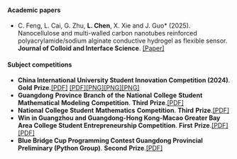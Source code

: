 #### **Academic papers**

- C. Feng, L. Cai, G. Zhu, <strong>L. Chen</strong>, X. Xie and J. Guo* (2025). Nanocellulose and multi-walled carbon nanotubes reinforced polyacrylamide/sodium alginate conductive hydrogel as flexible sensor. <strong>Journal of Colloid and Interface Science</strong>. [[Paper]](https://doi.org/10.1016/j.jcis.2024.08.067)

#### **Subject** **competitions**

- **China International University Student Innovation Competition (2024)**. **Gold** **Prize**.[[PDF]](https://drive.google.com/file/d/1L9IS5AaCGyJ-I2BiUCh3M2tNL8wyenS-/view?usp=sharing) [[PDF]](https://drive.google.com/file/d/1P8kGP6ZhxL1YV5orglA3X0OdVuJ5KOil/view?usp=drive_link)[[PNG]](https://drive.google.com/file/d/1VSybrq11n2jKRitowT9jTVg9uMJbl3QY/view?usp=drive_link)[[PNG]](https://drive.google.com/file/d/1pMTKRsZBnG7OQDD6zo_FFf25RPXyvlY6/view?usp=drive_link)[[PNG]](https://drive.google.com/file/d/1AfReCA7Tw2Nz3Zc7R_VHxSAJNSu8wSEr/view?usp=drive_link)
- **Guangdong** **Province** **Branch** **of** **the** **National** **College** **Student** **Mathematical** **Modeling** **Competition**. **Third** **Prize**.[[PDF]](https://drive.google.com/file/d/11yaN4Y8hWVgV7U2CoxGcuRjqLmz5NSWH/view?usp=drive_link) 
- **National** **College** **Student** **Mathematics** **Competition**. **Third** **Prize**.[[PDF]](https://drive.google.com/file/d/1yWLOWUW1wRd-WukMVwN-AfgHVaIOgxhf/view?usp=drive_link) 
- **Win in Guangzhou and Guangdong-Hong Kong-Macao Greater Bay Area College Student Entrepreneurship Competition**. **First** **Prize**.[[PDF]](https://drive.google.com/file/d/12gkki03IUYB3N6Vo24hObxgzOxfXvZ_-/view?usp=drive_link) [[PDF]](https://drive.google.com/file/d/13uHUhgmEkZsPdqdxtT2ZgOrsPe1pBgF5/view?usp=drive_link) 
- **Blue Bridge Cup Programming Contest Guangdong Provincial Preliminary (Python Group)**. **Second** **Prize**.[[PDF]](https://drive.google.com/file/d/1Cw40mTchNzWxpXUvY2qQpg1vhQAb41Hl/view?usp=drive_link) 

